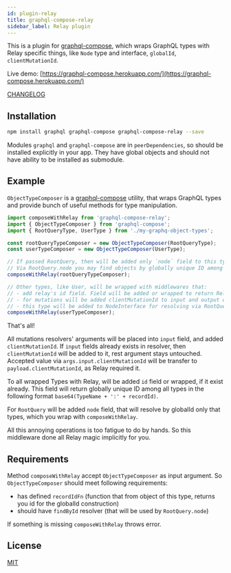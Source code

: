 ```yaml
---
id: plugin-relay
title: graphql-compose-relay
sidebar_label: Relay plugin
---
```


This is a plugin for [graphql-compose](https://github.com/graphql-compose/graphql-compose), which wraps GraphQL types with Relay specific things, like `Node` type and interface, `globalId`, `clientMutationId`.

Live demo: [https://graphql-compose.herokuapp.com/](https://graphql-compose.herokuapp.com/)

[CHANGELOG](https://github.com/graphql-compose/graphql-compose-relay/blob/master/CHANGELOG.md)

## Installation

```bash
npm install graphql graphql-compose graphql-compose-relay --save
```

Modules `graphql` and `graphql-compose` are in `peerDependencies`, so should be installed explicitly in your app. They have global objects and should not have ability to be installed as submodule.

## Example

`ObjectTypeComposer` is a [graphql-compose](https://github.com/graphql-compose/graphql-compose) utility, that wraps GraphQL types and provide bunch of useful methods for type manipulation.

```js
import composeWithRelay from 'graphql-compose-relay';
import { ObjectTypeComposer } from 'graphql-compose';
import { RootQueryType, UserType } from './my-graphq-object-types';

const rootQueryTypeComposer = new ObjectTypeComposer(RootQueryType);
const userTypeComposer = new ObjectTypeComposer(UserType);

// If passed RootQuery, then will be added only `node` field to this type.
// Via RootQuery.node you may find objects by globally unique ID among all types.
composeWithRelay(rootQueryTypeComposer);

// Other types, like User, will be wrapped with middlewares that:
// - add relay's id field. Field will be added or wrapped to return Relay's globally unique ID.
// - for mutations will be added clientMutationId to input and output objects types
// - this type will be added to NodeInterface for resolving via RootQuery.node
composeWithRelay(userTypeComposer);
```

That's all!

All mutations resolvers' arguments will be placed into `input` field, and added `clientMutationId`. If `input` fields already exists in resolver, then  `clientMutationId` will be added to it, rest argument stays untouched. Accepted value via `args.input.clientMutationId` will be transfer to `payload.clientMutationId`, as Relay required it.

To all wrapped Types with Relay, will be added `id` field or wrapped, if it exist already. This field will return globally unique ID among all types in the following format `base64(TypeName + ':' + recordId)`.  

For `RootQuery` will be added `node` field, that will resolve by globalId only that types, which you wrap with `composeWithRelay`.

All this annoying operations is too fatigue to do by hands. So this middleware done all Relay magic implicitly for you.

## Requirements

Method `composeWithRelay` accept `ObjectTypeComposer` as input argument. So `ObjectTypeComposer` should meet following requirements:

- has defined `recordIdFn` (function that from object of this type, returns you id for the globalId construction)
- should have `findById` resolver (that will be used by `RootQuery.node`)

If something is missing `composeWithRelay` throws error.

## License

[MIT](https://github.com/graphql-compose/graphql-compose-relay/blob/master/LICENSE.md)
